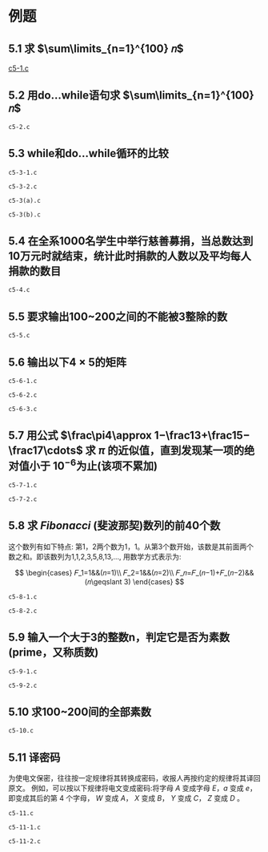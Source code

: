 # 例题

## 5.1 求 $\sum\limits_{n=1}^{100} 𝑛$

[c5-1.c](c5-1.c)

## 5.2 用do...while语句求 $\sum\limits_{n=1}^{100}𝑛$

`c5-2.c`

## 5.3 while和do…while循环的比较

`c5-3-1.c`

`c5-3-2.c`

`c5-3(a).c`

`c5-3(b).c`

## 5.4 在全系1000名学生中举行慈善募捐，当总数达到10万元时就结束，统计此时捐款的人数以及平均每人捐款的数目

`c5-4.c`

## 5.5 要求输出100~200之间的不能被3整除的数

`c5-5.c`

## 5.6 输出以下4 $\times$ 5的矩阵

`c5-6-1.c`

`c5-6-2.c`

`c5-6-3.c`

## 5.7 用公式 $\frac\pi4\approx 1−\frac13+\frac15−\frac17\cdots$ 求 $\pi$ 的近似值，直到发现某一项的绝对值小于 $10^{-6}$为止(该项不累加)

`c5-7-1.c`

`c5-7-2.c`

## 5.8 求 $Fibonacci$ (斐波那契)数列的前40个数

这个数列有如下特点:
第1，2两个数为1，1。从第3个数开始，该数是其前面两个数之和。即该数列为1,1,2,3,5,8,13,...,
用数学方式表示为:

$$
\begin{cases}
𝐹_1=1&&(𝑛=1)\\
𝐹_2=1&&(𝑛=2)\\
𝐹_𝑛=𝐹_(𝑛−1)+𝐹_(𝑛−2)&&(𝑛\geqslant 3)
\end{cases}
$$ 

`c5-8-1.c`

`c5-8-2.c`

## 5.9 输入一个大于3的整数n，判定它是否为素数(prime，又称质数)

`c5-9-1.c`

`c5-9-2.c`

## 5.10 求100~200间的全部素数

`c5-10.c`

## 5.11 译密码

为使电文保密，往往按一定规律将其转换成密码，收报人再按约定的规律将其译回原文。
例如，可以按以下规律将电文变成密码:将字母 $A$ 变成字母 $E$，$a$ 变成 $e$，
即变成其后的第 $4$ 个字母， $W$ 变成 $A$， $X$ 变成 $B$， $Y$ 变成 $C$， $Z$ 变成 $D$ 。

`c5-11.c`

`c5-11-1.c`

`c5-11-2.c`
